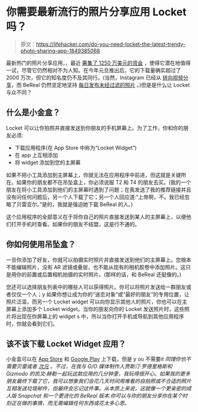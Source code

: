 # 你需要最新流行的照片分享应用 Locket 吗？

> 原文：<https://lifehacker.com/do-you-need-locket-the-latest-trendy-photo-sharing-app-1849385068>

最新热门的照片分享应用，，最近 [筹集了 1250 万美元的资金](https://techcrunch.com/2022/08/02/locket-app-that-lets-yor-post-photos-to-your-loved-ones-homescreens-raises-12-5m/) ，使得它潜在地值得一试，尽管它仍然相对不为人知。在今年元旦推出后，它的下载量确实超过了 2000 万次，但它的知名度仍不及其同行。(当然，Instagram 已经从 [转向视频分享](https://lifehacker.com/why-almost-all-of-your-instagram-videos-are-becoming-re-1849320924)，而 BeReal 仍然坚定地坚持 [每日发布未经过滤的照片](https://lifehacker.com/what-is-the-new-social-media-app-bereal-and-do-you-r-1848780094) 。)但是是什么让 Locket 与众不同？



## **什么是小金盒？**

Locket 可以让你拍照并直接发送到你朋友的手机屏幕上。为了工作，你和你的朋友必须:

*   下载应用程序(在 App Store 中称为“Locket Widget”)
*   在 app 上互相添加
*   将 widget 添加到您的主屏幕

如果不把小工具添加到主屏幕上，你就无法在应用程序中前进，但这就是关键所在。如果你的朋友都不在吊坠盒上，你必须说服 T2 和 T4 的朋友去买。(我的一个朋友在将小工具添加到他们的主屏幕时遇到了问题；在我发送了我的推荐链接并且没有问任何问题后，另一个人下载了它；另一个人回应道:“上帝啊，不。我已经忽略了贝雷亚尔。”是的，我就是强迫她下载 BeReal 的人。)

这个应用程序的全部意义在于将你自己的照片直接发送到某人的主屏幕上，以便他们打开手机时查看。如果你的朋友不结盟，这是行不通的。

## 你如何使用吊坠盒？

一旦你添加了好友，你就可以拍摄实时照片并直接发送到他们的主屏幕上。您根本不能编辑照片，没有 AR 滤镜或叠层，也不能从现有的相机胶卷中添加照片。这只是用你的前置或后置相机拍摄的实时照片。(那样的话，和 BeReal 还挺像的。)

您还可以选择朋友列表中的哪些人可以获得照片。你可以将照片发送给一群朋友或者仅仅一个人；y 如果你想让成为你的“迷恋对象”或“最好的朋友”的专用位置，让照片泛滥，而另一个 Locket widget 可以向你显示其他人的照片，你也可以在主屏幕上添加多个 Locket widget。当你的朋友向你的 Locket 发送照片时，这些照片将出现在你屏幕上的 widget s 中，所以当你打开手机或导航到其他应用程序时，你就会看到它们。

## **该不该下载 Locket Widget 应用？**

小金盒可以在 [App Store](https://apps.apple.com/us/app/locket-widget/id1600525061) 和 [Google Play](https://play.google.com/store/apps/details?id=com.locket.Locket&hl=en_US&gl=US) 上下载，但是 y ou 不需要*it 同理你也不需要贝雷或者 [次元](https://lifehacker.com/do-you-need-dimensional-the-social-media-app-for-perso-1849125369) 。不过，在我与 G/O 媒体制作人贾斯汀·罗德里格斯和 Gizmodo 的凯文·赫勒一起玩这款应用的几分钟里，我玩得很开心。如果我的更多朋友最终下载了它，我可以想象我们会花几天时间用难看的自拍照或不合适的照片互相发送垃圾邮件，但最终会忘记这件事。从本质上来说，这就像一个更亲密的成人版 Snapchat 和一个更进化的 BeReal 版本:你可以与你的朋友分享你在某个时刻正在做的事情，而无需编辑任何东西或花太多心思。*